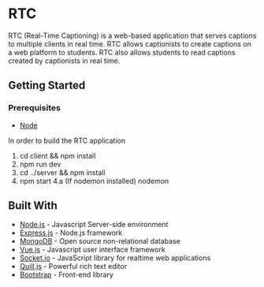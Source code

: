# RTC

RTC (Real-Time Captioning) is a web-based application that serves captions to multiple clients in real time. RTC allows captionists to create captions on a web platform to students. RTC also allows students to read captions created by captionists in real time.

## Getting Started 

### Prerequisites
  * [Node](https://nodejs.org/en/)

In order to build the RTC application
  1. cd client && npm install
  2. npm run dev
  3. cd ../server && npm install
  4. npm start 
  4.a (If nodemon installed) nodemon

## Built With
* [Node.js](https://nodejs.org/en/) - Javascript Server-side environment
* [Express.js](https://expressjs.com/) - Node.js framework
* [MongoDB](https://www.mongodb.com/) - Open source non-relational database
* [Vue.js](https://vuejs.org/) - Javascript user interface framework
* [Socket.io](https://socket.io/) - JavaScript library for realtime web applications
* [Quill.js](https://quilljs.com) - Powerful rich text editor
* [Bootstrap](https://getbootstrap.com) - Front-end library 
